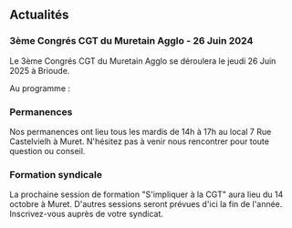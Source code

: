 ## Actualités

### 3ème Congrés CGT du Muretain Agglo - 26 Juin 2024

Le 3ème Congrés CGT du Muretain Agglo se déroulera le jeudi 26 Juin 2025 à Brioude. 

Au programme : 


### Permanences 

Nos permanences ont lieu tous les mardis de 14h à 17h au local 7 Rue Castelvielh à Muret.
N'hésitez pas à venir nous rencontrer pour toute question ou conseil.


### Formation syndicale

La prochaine session de formation "S'impliquer à la CGT" aura lieu du 14 octobre à Muret.
D'autres sessions seront prévues d'ici la fin de l'année. 
Inscrivez-vous auprès de votre syndicat.

